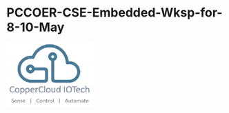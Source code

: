 # PCCOER-CSE-Embedded-Wksp-for-8-10-May
<img src="coppercloud-logo.png" width="200" 
     height="150" raw=true/>
